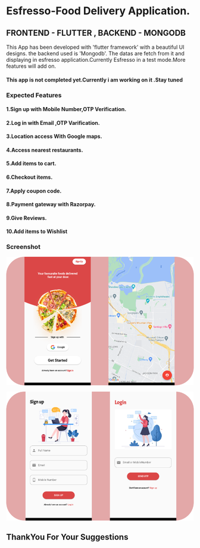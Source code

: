 # Esfresso-Food Delivery Application.

## FRONTEND - FLUTTER , BACKEND - MONGODB
 
 This App has been developed with 'flutter framework' with a beautiful UI designs. the  backend used is 'Mongodb'. The datas are fetch from it and displaying in esfresso application.Currently Esfresso in a test mode.More features will add on.
 
 #### This app is not completed yet.Currently i am working on it .Stay tuned

### Expected Features

#### 1.Sign up with Mobile Number,OTP Verification.

#### 2.Log in with Email ,OTP Varification.

#### 3.Location access With Google maps.

#### 4.Access nearest restaurants.

#### 5.Add items to cart.

#### 6.Checkout items.

#### 7.Apply coupon code.

#### 8.Payment gateway with Razorpay.

#### 9.Give Reviews.

#### 10.Add items to Wishlist 




### Screenshot

![intro](./screenshot/first.png)

![auth](./screenshot/second.png)



## ThankYou For Your Suggestions

